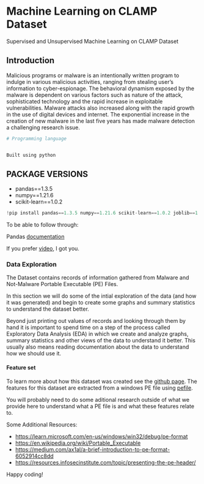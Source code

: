# Machine Learning on CLAMP Dataset
Supervised and Unsupervised Machine Learning on CLAMP Dataset


## Introduction
Malicious programs or malware is an intentionally written program to indulge in various malicious activities, ranging from stealing user’s information to 
cyber-espionage. The behavioral dynamism exposed by the malware is dependent on various factors such as nature of the attack, sophisticated technology and 
the rapid increase in exploitable vulnerabilities. Malware attacks also increased along with the rapid growth in the use of digital devices and internet. 
The exponential increase in the creation of new malware in the last five years has made malware detection a challenging research issue.


```python
# Programming language


Built using python
```

## PACKAGE VERSIONS

- pandas==1.3.5
- numpy==1.21.6
- scikit-learn==1.0.2

```python
!pip install pandas==1.3.5 numpy==1.21.6 scikit-learn==1.0.2 joblib==1.1.0
```

To be able to follow through: 

Pandas [documentation](https://pandas.pydata.org/docs/)

If you prefer [video](https://www.youtube.com/watch?v=vmEHCJofslg), I got you.

### Data Exploration
The Dataset contains records of information gathered from Malware and Not-Malware Portable Executable (PE) Files.

In this section we will do some of the intial exploration of the data (and how it was generated) and begin to create some graphs and summary statistics to understand the dataset better.

Beyond just printing out values of records and looking through them by hand it is important to spend time on a step of the process called Exploratory Data Analysis (EDA) in which we create and analyze graphs, summary statistics and other views of the data to understand it better. This usually also means reading documentation about the data to understand how we should use it.


#### Feature set
To learn more about how this dataset was created see the [github page](https://github.com/urwithajit9/ClaMP). The features for this dataset are extracted from a windows PE file using [pefile](https://github.com/erocarrera/pefile). 

You will probably need to do some aditional research outside of what we provide here to understand what a PE file is and what these features relate to.

Some Additional Resources:

- https://learn.microsoft.com/en-us/windows/win32/debug/pe-format
- https://en.wikipedia.org/wiki/Portable_Executable
- https://medium.com/ax1al/a-brief-introduction-to-pe-format-6052914cc8dd
- https://resources.infosecinstitute.com/topic/presenting-the-pe-header/



Happy coding!
